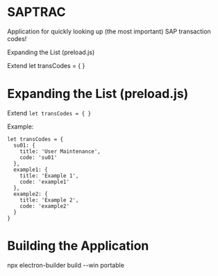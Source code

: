 # SAPTRAC
Application for quickly looking up (the most important) SAP transaction codes!

Expanding the List (preload.js)

Extend let transCodes = { }

# Expanding the List (preload.js)
Extend ```let transCodes = { }```

Example:

```
let transCodes = {
  su01: {
    title: 'User Maintenance', 
    code: 'su01'
  },
  example1: {
    title: 'Example 1',
    code: 'example1'
  },
  example2: {
    title: 'Example 2',
    code: 'example2'
  }
}
```

# Building the Application
npx electron-builder build --win portable
